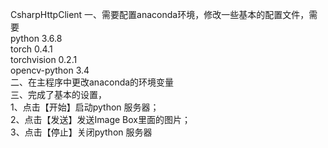 CsharpHttpClient
一、需要配置anaconda环境，修改一些基本的配置文件，需要  
python                    3.6.8  
torch                     0.4.1  
torchvision               0.2.1  
opencv-python             3.4  
二、在主程序中更改anaconda的环境变量  
三、完成了基本的设置，  
1、点击【开始】启动python 服务器；  
2、点击【发送】发送Image Box里面的图片；  
3、点击【停止】关闭python 服务器  
